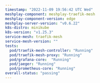 ```yaml
---
timestamp: "2022-11-09 19:56:42 UTC Wed"
meshplay-component: meshplay-traefik-mesh
meshplay-component-version: edge
meshplay-server-version: "v0.6.22"
k8s-distro: minikube
k8s-version: "v1.25.3"
service-mesh: traefik-mesh
service-mesh-version: ""
tests:
  pod/traefik-mesh-controller: "Running"
  pod/traefik-mesh-proxy: "Running"
  pod/grafana-core:  "Running"
  pod/jaeger: "Running"
  pod/prometheus-core: "Running" 
overall-status: "passing"
---
```

